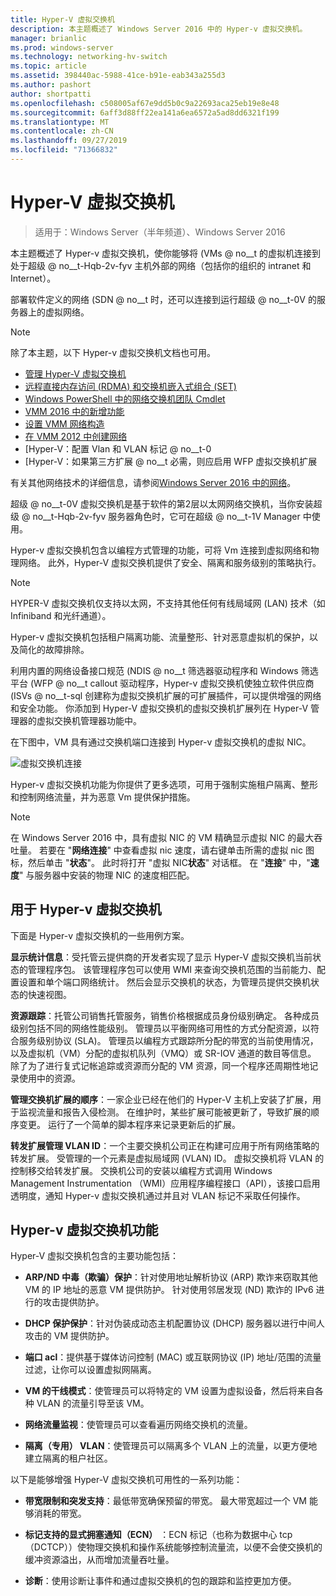 ```yaml
---
title: Hyper-V 虚拟交换机
description: 本主题概述了 Windows Server 2016 中的 Hyper-v 虚拟交换机。
manager: brianlic
ms.prod: windows-server
ms.technology: networking-hv-switch
ms.topic: article
ms.assetid: 398440ac-5988-41ce-b91e-eab343a255d3
ms.author: pashort
author: shortpatti
ms.openlocfilehash: c508005af67e9dd5b0c9a22693aca25eb19e8e48
ms.sourcegitcommit: 6aff3d88ff22ea141a6ea6572a5ad8dd6321f199
ms.translationtype: MT
ms.contentlocale: zh-CN
ms.lasthandoff: 09/27/2019
ms.locfileid: "71366832"
---
```

# <a name="hyper-v-virtual-switch"></a>Hyper-V 虚拟交换机

>适用于：Windows Server（半年频道）、Windows Server 2016

本主题概述了 Hyper-v 虚拟交换机，使你能够将 \(VMs @ no__t 的虚拟机连接到处于超级 @ no__t-Hqb-2v-fyv 主机外部的网络（包括你的组织的 intranet 和 Internet）。 

部署软件定义的网络 \(SDN @ no__t 时，还可以连接到运行超级 @ no__t-0V 的服务器上的虚拟网络。

> [!NOTE]  
> 除了本主题，以下 Hyper-v 虚拟交换机文档也可用。  
>   
> - [管理 Hyper-V 虚拟交换机](Manage-Hyper-V-Virtual-Switch.md) 
> - [远程直接内存访问 (RDMA) 和交换机嵌入式组合 (SET)](RDMA-and-Switch-Embedded-Teaming.md)
> - [Windows PowerShell 中的网络交换机团队 Cmdlet](https://technet.microsoft.com/library/jj553812.aspx)
> - [VMM 2016 中的新增功能](https://docs.microsoft.com/system-center/vmm/whats-new#networking)
> - [设置 VMM 网络构造](https://docs.microsoft.com/system-center/vmm/manage-networks)
> - [在 VMM 2012 中创建网络](https://social.technet.microsoft.com/wiki/contents/articles/3140.create-networks-with-vmm-2012.aspx)  
> - [Hyper-V：配置 Vlan 和 VLAN 标记 @ no__t-0  
> - [Hyper-V：如果第三方扩展 @ no__t 必需，则应启用 WFP 虚拟交换机扩展
>
> 有关其他网络技术的详细信息，请参阅[Windows Server 2016 中的网络](https://docs.microsoft.com/windows-server/networking/networking)。
  
超级 @ no__t-0V 虚拟交换机是基于软件的第2层以太网网络交换机，当你安装超级 @ no__t-Hqb-2v-fyv 服务器角色时，它可在超级 @ no__t-1V Manager 中使用。

Hyper-v 虚拟交换机包含以编程方式管理的功能，可将 Vm 连接到虚拟网络和物理网络。 此外，Hyper-V 虚拟交换机提供了安全、隔离和服务级别的策略执行。  
  
> [!NOTE]  
> HYPER-V 虚拟交换机仅支持以太网，不支持其他任何有线局域网 (LAN) 技术（如 Infiniband 和光纤通道）。  
  
Hyper-v 虚拟交换机包括租户隔离功能、流量整形、针对恶意虚拟机的保护，以及简化的故障排除。 

利用内置的网络设备接口规范 \(NDIS @ no__t 筛选器驱动程序和 Windows 筛选平台 \(WFP @ no__t callout 驱动程序，Hyper-v 虚拟交换机使独立软件供应商 \(ISVs @ no__t-sql 创建称为虚拟交换机扩展的可扩展插件，可以提供增强的网络和安全功能。 你添加到 Hyper-V 虚拟交换机的虚拟交换机扩展列在 Hyper-V 管理器的虚拟交换机管理器功能中。
  
在下图中，VM 具有通过交换机端口连接到 Hyper-v 虚拟交换机的虚拟 NIC。  
  
![虚拟交换机连接](../media/Hyper-V-Virtual-Switch/Vswitch_01.jpg)  
  
Hyper-v 虚拟交换机功能为你提供了更多选项，可用于强制实施租户隔离、整形和控制网络流量，并为恶意 Vm 提供保护措施。

>[!NOTE]
> 在 Windows Server 2016 中，具有虚拟 NIC 的 VM 精确显示虚拟 NIC 的最大吞吐量。 若要在 "**网络连接**" 中查看虚拟 nic 速度，请右键单击所需的虚拟 nic 图标，然后单击 "**状态**"。 此时将打开 "虚拟 NIC**状态**" 对话框。 在 "**连接**" 中，"**速度**" 与服务器中安装的物理 NIC 的速度相匹配。
  
## <a name="bkmk_apps"></a>用于 Hyper-v 虚拟交换机

下面是 Hyper-v 虚拟交换机的一些用例方案。

**显示统计信息**：受托管云提供商的开发者实现了显示 Hyper-V 虚拟交换机当前状态的管理程序包。 该管理程序包可以使用 WMI 来查询交换机范围的当前能力、配置设置和单个端口网络统计。 然后会显示交换机的状态，为管理员提供交换机状态的快速视图。  
  
**资源跟踪**：托管公司销售托管服务，销售价格根据成员身份级别确定。 各种成员级别包括不同的网络性能级别。 管理员以平衡网络可用性的方式分配资源，以符合服务级别协议 (SLA)。 管理员以编程方式跟踪所分配的带宽的当前使用情况，以及虚拟机（VM）分配的虚拟机队列（VMQ）或 SR-IOV 通道的数目等信息。 除了为了进行复式记帐追踪或资源而分配的 VM 资源，同一个程序还周期性地记录使用中的资源。  
  
**管理交换机扩展的顺序**：一家企业已经在他们的 Hyper-V 主机上安装了扩展，用于监视流量和报告入侵检测。 在维护时，某些扩展可能被更新了，导致扩展的顺序变更。 运行了一个简单的脚本程序来记录更新后的扩展。  
  
**转发扩展管理 VLAN ID**：一个主要交换机公司正在构建可应用于所有网络策略的转发扩展。 受管理的一个元素是虚拟局域网 (VLAN) ID。 虚拟交换机将 VLAN 的控制移交给转发扩展。 交换机公司的安装以编程方式调用 Windows Management Instrumentation （WMI）应用程序编程接口（API），该接口启用透明度，通知 Hyper-v 虚拟交换机通过并且对 VLAN 标记不采取任何操作。  
  
## <a name="bkmk_func"></a>Hyper-v 虚拟交换机功能
 
Hyper-V 虚拟交换机包含的主要功能包括：  
  
-   **ARP/ND 中毒（欺骗）保护**：针对使用地址解析协议 (ARP) 欺诈来窃取其他 VM 的 IP 地址的恶意 VM 提供防护。 针对使用邻居发现 (ND) 欺诈的 IPv6 进行的攻击提供防护。  
  
-   **DHCP 保护保护**：针对伪装成动态主机配置协议 (DHCP) 服务器以进行中间人攻击的 VM 提供防护。  
  
-   **端口 acl**：提供基于媒体访问控制 (MAC) 或互联网协议 (IP) 地址/范围的流量过滤，让你可以设置虚拟网隔离。  
  
-   **VM 的干线模式**：使管理员可以将特定的 VM 设置为虚拟设备，然后将来自各种 VLAN 的流量引导至该 VM。  
  
-   **网络流量监视**：使管理员可以查看遍历网络交换机的流量。  
  
-   **隔离（专用） VLAN**：使管理员可以隔离多个 VLAN 上的流量，以更方便地建立隔离的租户社区。  
  
以下是能够增强 Hyper-V 虚拟交换机可用性的一系列功能：  
  
-   **带宽限制和突发支持**：最低带宽确保预留的带宽。 最大带宽超过一个 VM 能够消耗的带宽。  
  
-   **标记支持的显式拥塞通知（ECN）** ：ECN 标记（也称为数据中心 tcp （DCTCP））使物理交换机和操作系统能够控制流量流，以便不会使交换机的缓冲资源溢出，从而增加流量吞吐量。  
  
-   **诊断**：使用诊断让事件和通过虚拟交换机的包的跟踪和监控更加方便。
